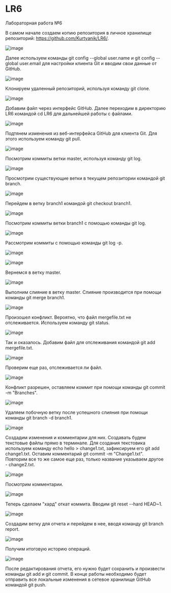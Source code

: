 # LR6
Лабораторная работа №6

В самом начале создаем копию репозитория в личное хранилище репозиторий: https://github.com/Kurtyanik/LR6/.

![image](https://user-images.githubusercontent.com/116668932/199715394-bb9760d2-e36d-45b8-ba79-ba5b203cb48d.png)

Далее используем команды git config --global user.name и git config --global user.email для настройки клиента Git и вводим свои данные от GitHub.

![image](https://user-images.githubusercontent.com/116668932/199715998-55ac8d18-73e0-4ae5-8999-8c87c2dfcbee.png)

Клонируем удаленный репозиторий, используя команду git clone.

![image](https://user-images.githubusercontent.com/116668932/199716100-1a397d8a-03d3-47e0-bddc-b80db04eae7a.png)

Добавим файл через интерфейс GitHub. Далее переходим в директорию LR6 командой cd LR6 для дальнейшей работы с файлами.

![image](https://user-images.githubusercontent.com/116668932/199716178-ba113cf8-da40-461d-a661-71c565fd17c5.png)

Подтянем изменения из веб-интерфейса GitHub для клиента Git. Для этого используем команду git pull.

![image](https://user-images.githubusercontent.com/116668932/199716225-3201000e-a66f-4409-9548-2a58a83d6653.png)

Посмотрим коммиты ветки master, используя команду git log.

![image](https://user-images.githubusercontent.com/116668932/199716297-137a760f-73a3-4944-b682-655b67bcdfe6.png)

Просмотрим существующие ветки в текущем репозитории командой git branch.

![image](https://user-images.githubusercontent.com/116668932/199716363-3b1416b2-e899-4032-838d-58805183bd69.png)

Перейдем в ветку branch1 командой git checkout branch1.

![image](https://user-images.githubusercontent.com/116668932/199716412-5f1ff9cf-0c05-48d2-9fbc-b07fdbd78ad7.png)

Посмотрим коммиты ветки branch1 с помощью команды git log.

![image](https://user-images.githubusercontent.com/116668932/199716491-6ebc50d4-04ff-43a9-9e8e-80c664227c87.png)

Рассмотрим коммиты с помощью команды git log -p.

![image](https://user-images.githubusercontent.com/116668932/199716555-94315684-e9c7-47db-a5a0-4119d09ebd32.png)

![image](https://user-images.githubusercontent.com/116668932/199716592-6ebf6505-36c5-425c-8b88-921eccd07ac1.png)

Вернемся в ветку master.

![image](https://user-images.githubusercontent.com/116668932/199716688-5a3042d5-51d1-4733-95c1-806486d17fd7.png)

Выполним слияние в ветку master. Слияние производится при помощи команды git merge branch1.

![image](https://user-images.githubusercontent.com/116668932/199716732-a7e194d9-4e48-4910-aba9-8520c3d5b75e.png)

Произошел конфликт. Вероятно, что файл mergefile.txt не отслеживается. Используем команду git status.

![image](https://user-images.githubusercontent.com/116668932/199716780-914ca47a-4c74-4ecb-b81d-b0dbc892a9b4.png)

Так и оказалось. Добавим файл для отслеживания командой git add mergefile.txt.

![image](https://user-images.githubusercontent.com/116668932/199716818-60269576-e521-4c94-ad06-eee1094bd532.png)

Проверим еще раз, отслеживается ли файл.

![image](https://user-images.githubusercontent.com/116668932/199716874-fb99da4e-5722-4acd-b1b0-8f673cebb11c.png)

Конфликт разрешен, оставляем коммит при помощи команды git commit -m "Branches".

![image](https://user-images.githubusercontent.com/116668932/199716933-4c9e09fc-cedd-4342-9fa2-95ac85de1959.png)

Удаляем побочную ветку после успешного слияния при помощи команды git branch -d branch1.

![image](https://user-images.githubusercontent.com/116668932/199716981-d044bf57-39ff-4566-a919-c9a0de0ddb32.png)

Создадим изменения и комментарии для них. Создавать будем текстовые файлы прямо в терминале. Для создания текстовика используем команду echo hello > change1.txt, зафиксируем его git add change1.txt. Оставим комментарий git commit -m "Change1.txt". Повторим все то же самое еще раз, только название указываем другое - change2.txt.

![image](https://user-images.githubusercontent.com/116668932/199717038-9f102750-b6bd-4eec-a7bf-2e727dcf1e9d.png)

Посмотрим комментарии.

![image](https://user-images.githubusercontent.com/116668932/199717114-1731c6c2-d56b-4ef1-8d27-8af29ffa41b6.png)

Теперь сделаем "хард" откат коммита. Вводим git reset --hard HEAD~1.

![image](https://user-images.githubusercontent.com/116668932/199717178-2ec4fac0-b9e1-45d9-a85e-badc7c528fa6.png)

Создадим ветку для отчета и перейдем в нее, вводя команду git branch report.

![image](https://user-images.githubusercontent.com/116668932/199717224-a7e1d530-ed40-4f76-a196-87841c15c403.png)

Получим итоговую историю операций.

![image](https://user-images.githubusercontent.com/116668932/199717284-75c90e21-4e2f-44a3-a760-7fab11fe3c22.png)

После редактирования отчета, его нужно будет сохранить и произвести команды git add и git commit. В конце работы необходимо будет отправить все локальные изменения в сетевое хранилище GitHub командой git push.
